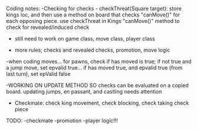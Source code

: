 Coding notes:
-Checking for checks - checkThreat(Square target): store kings loc, and then use a method on board that checks "canMove()" for each opposing piece. use checkThreat in Kings "canMove()" method to check for revealed/induced check

- still need to work on game class, move class, player class

- more rules; checks and revealed checks, promotion, move logic

-when coding moves... for pawns, check if has moved is true; if not true and a jump move, set epvalid true... if has moved true, and epvalid true (from last turn), set epValid false

-WORKING ON UPDATE METHOD SO checks can be evaluated on a copied board. updating jumps, en passant, and castling needs attention

- Checkmate: check king movement, check blocking, check taking check piece


TODO:
-checkmate
-promotion
-player logic!!!